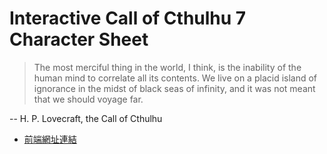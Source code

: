 # Interactive Call of Cthulhu 7 Character Sheet

> The most merciful thing in the world, I think, is the inability of the human mind to correlate all its contents. We live on a placid island of ignorance in the midst of black seas of infinity, and it was not meant that we should voyage far.

-- H. P. Lovecraft, the Call of Cthulhu

* [前端網址連結](http://wayneh.tw/react-coc-sheet/)
